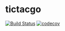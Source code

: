 # tictacgo
[![Build Status](https://travis-ci.com/davidkroell/tictacgo.svg?branch=master)](https://travis-ci.com/davidkroell/tictacgo)
[![codecov](https://codecov.io/gh/davidkroell/tictacgo/branch/master/graph/badge.svg)](https://codecov.io/gh/davidkroell/tictacgo)
